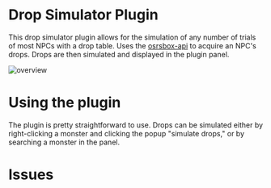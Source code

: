 # Drop Simulator Plugin
This drop simulator plugin allows for the simulation of any number of trials of most NPCs with a drop table. Uses the [osrsbox-api](https://api.osrsbox.com/index.html) to acquire an NPC's drops. Drops are then simulated and displayed in the plugin panel.

![overview](https://user-images.githubusercontent.com/78482082/108590751-c53f1b00-732a-11eb-97b5-74957b1f2754.png)

# Using the plugin
The plugin is pretty straightforward to use. Drops can be simulated either by right-clicking a monster and clicking the popup "simulate drops," or by searching a monster in the panel.

# Issues
